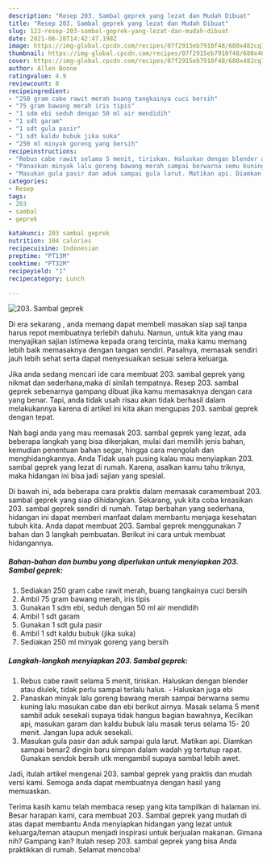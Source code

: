 ```yaml
---
description: "Resep 203. Sambal geprek yang lezat dan Mudah Dibuat"
title: "Resep 203. Sambal geprek yang lezat dan Mudah Dibuat"
slug: 123-resep-203-sambal-geprek-yang-lezat-dan-mudah-dibuat
date: 2021-06-28T14:42:47.198Z
image: https://img-global.cpcdn.com/recipes/07f2915eb7910f48/680x482cq70/203-sambal-geprek-foto-resep-utama.jpg
thumbnail: https://img-global.cpcdn.com/recipes/07f2915eb7910f48/680x482cq70/203-sambal-geprek-foto-resep-utama.jpg
cover: https://img-global.cpcdn.com/recipes/07f2915eb7910f48/680x482cq70/203-sambal-geprek-foto-resep-utama.jpg
author: Allen Boone
ratingvalue: 4.9
reviewcount: 8
recipeingredient:
- "250 gram cabe rawit merah buang tangkainya cuci bersih"
- "75 gram bawang merah iris tipis"
- "1 sdm ebi seduh dengan 50 ml air mendidih"
- "1 sdt garam"
- "1 sdt gula pasir"
- "1 sdt kaldu bubuk jika suka"
- "250 ml minyak goreng yang bersih"
recipeinstructions:
- "Rebus cabe rawit selama 5 menit, tiriskan. Haluskan dengan blender atau diulek, tidak perlu sampai terlalu halus. Haluskan juga ebi"
- "Panaskan minyak lalu goreng bawang merah sampai berwarna semu kuning lalu masukan cabe dan ebi berikut airnya. Masak selama 5 menit sambil aduk sesekali supaya tidak hangus bagian bawahnya, Kecilkan api, masukan garam dan kaldu bubuk lalu masak terus selama 15- 20 menit. Jangan lupa aduk sesekali."
- "Masukan gula pasir dan aduk sampai gula larut. Matikan api. Diamkan sampai benar2 dingin baru simpan dalam wadah yg tertutup rapat. Gunakan sendok bersih utk mengambil supaya sambal lebih awet."
categories:
- Resep
tags:
- 203
- sambal
- geprek

katakunci: 203 sambal geprek 
nutrition: 104 calories
recipecuisine: Indonesian
preptime: "PT13M"
cooktime: "PT32M"
recipeyield: "1"
recipecategory: Lunch

---
```



![203. Sambal geprek](https://img-global.cpcdn.com/recipes/07f2915eb7910f48/680x482cq70/203-sambal-geprek-foto-resep-utama.jpg)

Di era  sekarang , anda memang dapat membeli masakan siap saji tanpa harus repot membuatnya terlebih dahulu. Namun, untuk kita yang mau menyajikan sajian istimewa kepada orang tercinta, maka kamu memang lebih baik memasaknya dengan tangan sendiri. Pasalnya, memasak sendiri jauh lebih sehat serta dapat menyesuaikan sesuai selera keluarga.

Jika anda sedang mencari ide cara membuat 203. sambal geprek yang nikmat dan sederhana,maka di sinilah tempatnya. Resep 203. sambal geprek  sebenarnya gampang dibuat jika kamu memasaknya dengan cara yang benar. Tapi, anda tidak usah risau akan tidak berhasil dalam melakukannya 
karena di artikel ini kita akan mengupas 203. sambal geprek dengan tepat.  



Nah bagi anda yang mau memasak 203. sambal geprek yang lezat, ada beberapa langkah yang bisa dikerjakan, mulai dari memilih jenis bahan, kemudian penentuan bahan segar, hingga cara mengolah dan menghidangkannya. Anda Tidak usah pusing kalau mau menyiapkan 203. sambal geprek yang lezat di rumah. Karena, asalkan kamu  tahu triknya, maka hidangan ini bisa jadi sajian yang spesial.

Di bawah ini, ada beberapa cara praktis  dalam memasak caramembuat 203. sambal geprek yang siap dihidangkan. Sekarang, yuk kita coba kreasikan 203. sambal geprek sendiri di rumah. Tetap berbahan yang sederhana, hidangan ini dapat memberi manfaat dalam membantu menjaga kesehatan tubuh kita. Anda dapat membuat 203. Sambal geprek menggunakan 7 bahan dan 3 langkah pembuatan. Berikut ini cara untuk membuat hidangannya.

<!--inarticleads1-->

##### Bahan-bahan dan bumbu yang diperlukan untuk menyiapkan 203. Sambal geprek:

1. Sediakan 250 gram cabe rawit merah, buang tangkainya cuci bersih
1. Ambil 75 gram bawang merah, iris tipis
1. Gunakan 1 sdm ebi, seduh dengan 50 ml air mendidih
1. Ambil 1 sdt garam
1. Gunakan 1 sdt gula pasir
1. Ambil 1 sdt kaldu bubuk (jika suka)
1. Sediakan 250 ml minyak goreng yang bersih




<!--inarticleads2-->

##### Langkah-langkah menyiapkan 203. Sambal geprek:

1. Rebus cabe rawit selama 5 menit, tiriskan. Haluskan dengan blender atau diulek, tidak perlu sampai terlalu halus. - Haluskan juga ebi
1. Panaskan minyak lalu goreng bawang merah sampai berwarna semu kuning lalu masukan cabe dan ebi berikut airnya. Masak selama 5 menit sambil aduk sesekali supaya tidak hangus bagian bawahnya, Kecilkan api, masukan garam dan kaldu bubuk lalu masak terus selama 15- 20 menit. Jangan lupa aduk sesekali.
1. Masukan gula pasir dan aduk sampai gula larut. Matikan api. Diamkan sampai benar2 dingin baru simpan dalam wadah yg tertutup rapat. Gunakan sendok bersih utk mengambil supaya sambal lebih awet.




Jadi, itulah artikel mengenai  203. sambal geprek  yang praktis dan mudah versi kami. Semoga anda dapat membuatnya dengan hasil yang memuaskan. 

Terima kasih kamu telah membaca resep yang kita tampilkan di halaman ini. Besar harapan kami, cara membuat  203. Sambal geprek yang mudah di atas dapat membantu Anda menyiapkan hidangan yang lezat untuk keluarga/teman ataupun menjadi inspirasi untuk berjualan makanan. Gimana nih? Gampang kan? Itulah resep 203. sambal geprek yang bisa Anda praktikkan di rumah. Selamat mencoba!

